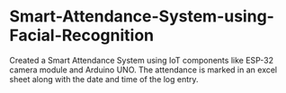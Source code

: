 # Smart-Attendance-System-using-Facial-Recognition
Created a Smart Attendance System using IoT components like ESP-32 camera module and Arduino UNO. The attendance is marked in an excel sheet along with the date and time of the log entry.
